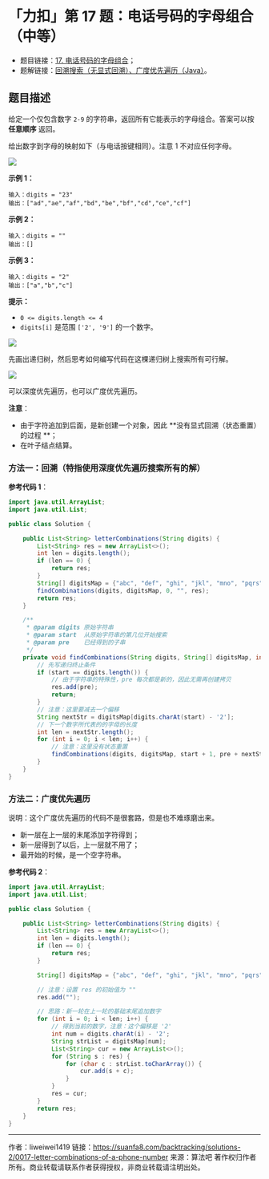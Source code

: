 # 「力扣」第 17 题：电话号码的字母组合（中等）

- 题目链接：[17. 电话号码的字母组合](https://leetcode-cn.com/problems/letter-combinations-of-a-phone-number/)；
- 题解链接：[回溯搜索（无显式回溯）、广度优先遍历（Java）](https://leetcode-cn.com/problems/letter-combinations-of-a-phone-number/solution/hui-su-sou-suo-wu-xian-shi-hui-su-yan-du-you-xian-/)。

## 题目描述

给定一个仅包含数字 `2-9` 的字符串，返回所有它能表示的字母组合。答案可以按 **任意顺序** 返回。

给出数字到字母的映射如下（与电话按键相同）。注意 1 不对应任何字母。

![](https://suanfa8-1252206550.cos.ap-shanghai.myqcloud.com/202303120143093.png)

**示例 1：**

```
输入：digits = "23"
输出：["ad","ae","af","bd","be","bf","cd","ce","cf"]
```

**示例 2：**

```
输入：digits = ""
输出：[]
```

**示例 3：**

```
输入：digits = "2"
输出：["a","b","c"]
```

**提示：**

- `0 <= digits.length <= 4`
- `digits[i]` 是范围 `['2', '9']` 的一个数字。

![](https://suanfa8-1252206550.cos.ap-shanghai.myqcloud.com/202303120144919.png)

先画出递归树，然后思考如何编写代码在这棵递归树上搜索所有可行解。

![](https://suanfa8-1252206550.cos.ap-shanghai.myqcloud.com/202303120144146.png)

可以深度优先遍历，也可以广度优先遍历。

**注意**：

- 由于字符追加到后面，是新创建一个对象，因此 **没有显式回溯（状态重置）的过程 **；
- 在叶子结点结算。

### 方法一：回溯（特指使用深度优先遍历搜索所有的解）

**参考代码 1**：

```Java []
import java.util.ArrayList;
import java.util.List;

public class Solution {

    public List<String> letterCombinations(String digits) {
        List<String> res = new ArrayList<>();
        int len = digits.length();
        if (len == 0) {
            return res;
        }
        String[] digitsMap = {"abc", "def", "ghi", "jkl", "mno", "pqrs", "tuv", "wxyz"};
        findCombinations(digits, digitsMap, 0, "", res);
        return res;
    }

    /**
     * @param digits 原始字符串
     * @param start  从原始字符串的第几位开始搜索
     * @param pre    已经得到的子串
     */
    private void findCombinations(String digits, String[] digitsMap, int start, String pre, List<String> res) {
        // 先写递归终止条件
        if (start == digits.length()) {
            // 由于字符串的特殊性，pre 每次都是新的，因此无需再创建拷贝
            res.add(pre);
            return;
        }
        // 注意：这里要减去一个偏移
        String nextStr = digitsMap[digits.charAt(start) - '2'];
        // 下一个数字所代表的的字母的长度
        int len = nextStr.length();
        for (int i = 0; i < len; i++) {
            // 注意：这里没有状态重置
            findCombinations(digits, digitsMap, start + 1, pre + nextStr.charAt(i), res);
        }
    }
}
```

### 方法二：广度优先遍历

说明：这个广度优先遍历的代码不是很套路，但是也不难琢磨出来。

- 新一层在上一层的末尾添加字符得到；
- 新一层得到了以后，上一层就不用了；
- 最开始的时候，是一个空字符串。

**参考代码 2**：

```Java []
import java.util.ArrayList;
import java.util.List;

public class Solution {

    public List<String> letterCombinations(String digits) {
        List<String> res = new ArrayList<>();
        int len = digits.length();
        if (len == 0) {
            return res;
        }

        String[] digitsMap = {"abc", "def", "ghi", "jkl", "mno", "pqrs", "tuv", "wxyz"};

        // 注意：设置 res 的初始值为 ""
        res.add("");

        // 思路：新一轮在上一轮的基础末尾追加数字
        for (int i = 0; i < len; i++) {
            // 得到当前的数字，注意：这个偏移是 '2'
            int num = digits.charAt(i) - '2';
            String strList = digitsMap[num];
            List<String> cur = new ArrayList<>();
            for (String s : res) {
                for (char c : strList.toCharArray()) {
                    cur.add(s + c);
                }
            }
            res = cur;
        }
        return res;
    }
}
```



---

作者：liweiwei1419
链接：https://suanfa8.com/backtracking/solutions-2/0017-letter-combinations-of-a-phone-number
来源：算法吧
著作权归作者所有。商业转载请联系作者获得授权，非商业转载请注明出处。